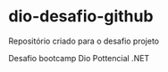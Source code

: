 # dio-desafio-github
Repositório criado para o desafio projeto 

Desafio bootcamp Dio Pottencial .NET
